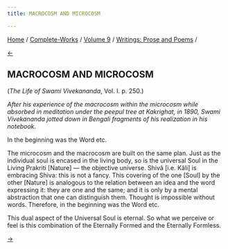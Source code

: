 ```yaml
---
title: MACROCOSM AND MICROCOSM

---
```

<div>

[Home](../../../index.htm) / [Complete-Works](../../complete_works.htm)
/ [Volume 9](../volume_9_contents.htm) / [Writings: Prose and
Poems](writings_prose_and_poems_contents.htm) /

[←](lecture_notes.htm)

## MACROCOSM AND MICROCOSM

(*The Life of Swami Vivekananda*, Vol. I. p. 250.)

*After his experience of the macrocosm within the microcosm while
absorbed in meditation under the peepul tree at Kakrighat, in 1890,
Swami Vivekananda jotted down in Bengali fragments of his realization in
his notebook*.

In the beginning was the Word etc.

The microcosm and the macrocosm are built on the same plan. Just as the
individual soul is encased in the living body, so is the universal Soul
in the Living Prakriti \[Nature\] — the objective universe. Shivâ \[i.e.
Kâli\] is embracing Shiva: this is not a fancy. This covering of the one
\[Soul\] by the other \[Nature\] is analogous to the relation between an
idea and the word expressing it: they are one and the same; and it is
only by a mental abstraction that one can distinguish them. Thought is
impossible without words. Therefore, in the beginning was the Word etc.

This dual aspect of the Universal Soul is eternal. So what we perceive
or feel is this combination of the Eternally Formed and the Eternally
Formless.

[→](footnotes.htm)

</div>
